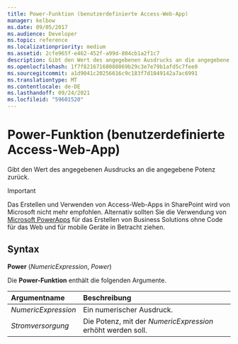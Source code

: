 ```yaml
---
title: Power-Funktion (benutzerdefinierte Access-Web-App)
manager: kelbow
ms.date: 09/05/2017
ms.audience: Developer
ms.topic: reference
ms.localizationpriority: medium
ms.assetid: 2cfe965f-e462-452f-a99d-804cb1a2f1c7
description: Gibt den Wert des angegebenen Ausdrucks an die angegebene Potenz zurück.
ms.openlocfilehash: 1f7f82167168088069b29c3e7e79b1afd5c7fee0
ms.sourcegitcommit: a1d9041c20256616c9c183f7d1049142a7ac6991
ms.translationtype: MT
ms.contentlocale: de-DE
ms.lasthandoff: 09/24/2021
ms.locfileid: "59601520"
---
```

# <a name="power-function-access-custom-web-app"></a>Power-Funktion (benutzerdefinierte Access-Web-App)

Gibt den Wert des angegebenen Ausdrucks an die angegebene Potenz zurück.
  
> [!IMPORTANT]
> Das Erstellen und Verwenden von Access-Web-Apps in SharePoint wird von Microsoft nicht mehr empfohlen. Alternativ sollten Sie die Verwendung von [Microsoft PowerApps](https://powerapps.microsoft.com/en-us/) für das Erstellen von Business Solutions ohne Code für das Web und für mobile Geräte in Betracht ziehen. 
  
## <a name="syntax"></a>Syntax

 **Power** (*NumericExpression*, *Power*) 
  
Die **Power-Funktion** enthält die folgenden Argumente. 
  
|**Argumentname**|**Beschreibung**|
|:-----|:-----|
| *NumericExpression*  <br/> |Ein numerischer Ausdruck.  <br/> |
| *Stromversorgung*  <br/> |Die Potenz, mit der  *NumericExpression*  erhöht werden soll.  <br/> |
   

